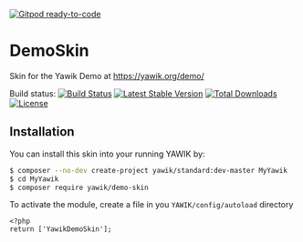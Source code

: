 [![Gitpod
ready-to-code](https://img.shields.io/badge/Gitpod-ready--to--code-blue?logo=gitpod)](https://gitpod.io/#https://github.com/yawik/DemoSkin)

DemoSkin
========

Skin for the Yawik Demo at https://yawik.org/demo/

Build status:
[![Build Status](https://travis-ci.org/yawik/DemoSkin.svg?branch=master)](https://travis-ci.org/yawik/DemoSkin)
[![Latest Stable Version](https://poser.pugx.org/yawik/demo-skin/v/stable)](https://packagist.org/packages/yawik/demo-skin)
[![Total Downloads](https://poser.pugx.org/yawik/demo-skin/downloads)](https://packagist.org/packages/yawik/demo-skin)
[![License](https://poser.pugx.org/yawik/demo-skin/license)](https://packagist.org/packages/yawik/demo-skin)

Installation
------------

You can install this skin into your running YAWIK by:

```sh
$ composer --no-dev create-project yawik/standard:dev-master MyYawik
$ cd MyYawik
$ composer require yawik/demo-skin
```



To activate the module, create a file in you `YAWIK/config/autoload` directory

```
<?php
return ['YawikDemoSkin'];
```
